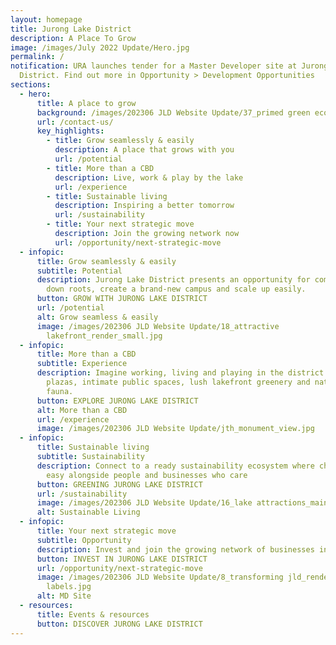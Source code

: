 ```yaml
---
layout: homepage
title: Jurong Lake District
description: A Place To Grow
image: /images/July 2022 Update/Hero.jpg
permalink: /
notification: URA launches tender for a Master Developer site at Jurong Lake
  District. Find out more in Opportunity > Development Opportunities
sections:
  - hero:
      title: A place to grow
      background: /images/202306 JLD Website Update/37_primed green economy_render.jpg
      url: /contact-us/
      key_highlights:
        - title: Grow seamlessly & easily
          description: A place that grows with you
          url: /potential
        - title: More than a CBD
          description: Live, work & play by the lake
          url: /experience
        - title: Sustainable living
          description: Inspiring a better tomorrow
          url: /sustainability
        - title: Your next strategic move
          description: Join the growing network now
          url: /opportunity/next-strategic-move
  - infopic:
      title: Grow seamlessly & easily
      subtitle: Potential
      description: Jurong Lake District presents an opportunity for companies to put
        down roots, create a brand-new campus and scale up easily.
      button: GROW WITH JURONG LAKE DISTRICT
      url: /potential
      alt: Grow seamless & easily
      image: /images/202306 JLD Website Update/18_attractive
        lakefront_render_small.jpg
  - infopic:
      title: More than a CBD
      subtitle: Experience
      description: Imagine working, living and playing in the district with convivial
        plazas, intimate public spaces, lush lakefront greenery and native
        fauna.
      button: EXPLORE JURONG LAKE DISTRICT
      alt: More than a CBD
      url: /experience
      image: /images/202306 JLD Website Update/jth_monument_view.jpg
  - infopic:
      title: Sustainable living
      subtitle: Sustainability
      description: Connect to a ready sustainability ecosystem where choosing green is
        easy alongside people and businesses who care
      button: GREENING JURONG LAKE DISTRICT
      url: /sustainability
      image: /images/202306 JLD Website Update/16_lake attractions_main render.png
      alt: Sustainable Living
  - infopic:
      title: Your next strategic move
      subtitle: Opportunity
      description: Invest and join the growing network of businesses in Jurong Lake District
      button: INVEST IN JURONG LAKE DISTRICT
      url: /opportunity/next-strategic-move
      image: /images/202306 JLD Website Update/8_transforming jld_render_with
        labels.jpg
      alt: MD Site
  - resources:
      title: Events & resources
      button: DISCOVER JURONG LAKE DISTRICT
---
```

